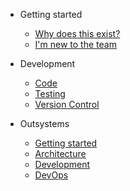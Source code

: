 * Getting started
  * [Why does this exist?](why.md)
  * [I'm new to the team](getting-started/a-warm-welcome.md)

* Development
  * [Code](development/code.md)
  * [Testing](development/testing.md)
  * [Version Control](development/version-control.md)

* Outsystems
  * [Getting started](outsystems/getting-started.md)
  * [Architecture](outsystems/architecture.md)
  * [Development](outsystems/development.md)
  * [DevOps](outsystems/devops.md)

  

<!--* Guide

  * [Deploy](deploy.md)
  * [Helpers](helpers.md)
  * [Vue compatibility](vue.md)
  * [CDN](cdn.md)
  * [Offline Mode(PWA)](pwa.md)
  * [Server-Side Rendering(SSR)](ssr.md)
  * [Embed Files <sup style="color:red">(new)<sup>](embed-files.md)

* [Awesome docsify](awesome.md)
* [Changelog](changelog.md)-->